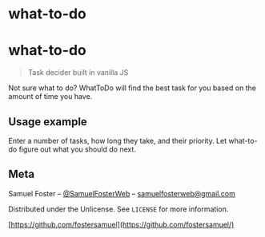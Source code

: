 # what-to-do



   
# what-to-do
> Task decider built in vanilla JS


Not sure what to do? WhatToDo will find the best task for you based on the amount of time you have.

## Usage example

Enter a number of tasks, how long they take, and their priority. Let what-to-do figure out what you should do next.

## Meta

Samuel Foster – [@SamuelFosterWeb](https://twitter.com/samuelfosterweb) – samuelfosterweb@gmail.com

Distributed under the Unlicense. See ``LICENSE`` for more information.

[https://github.com/fostersamuel](https://github.com/fostersamuel/)
